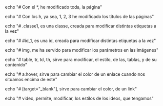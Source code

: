 echo "# Con el *, he modificado toda, la página"

echo "# Con los h, ya sea, 1, 2, 3 he modificado los títulos de las páginas"

echo "# .classe1, es una classe, creada para modificar distintas etiquetas a la vez"

echo "# #id_1, es una id, creada para modificar distintas etiquetas a la vez"

echo "# img, me ha servido para modificar los parámetros en las imágenes"

echo "# table, tr, td, th, sirve para modificar, el estilo, de las, tablas, y de su contenido"

echo "# a:hover, sirve para cambiar el color de un enlace cuando nos situamos encima de este"


echo "# [target="_blank"], sirve para cambiar el color, de un link"

echo "# video, permite, modificar, los estilos de los ideos, que tengamos"

